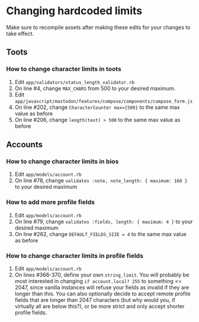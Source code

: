 # Changing hardcoded limits

Make sure to recompile assets after making these edits for your changes to take effect. 

## Toots

### How to change character limits in toots

1. Edit `app/validators/status_length_validator.rb`
2. On line #4, change `MAX_CHARS` from 500 to your desired maximum.
3. Edit `app/javascript/mastodon/features/compose/components/compose_form.js`
4. On line #202, change `CharacterCounter max={500}` to the same max value as before
5. On line #206, change `length(text) > 500` to the same max value as before

## Accounts

### How to change character limits in bios

1. Edit `app/models/account.rb`
2. On line #78, change `validates :note, note_length: { maximum: 160 }` to your desired maximum

### How to add more profile fields

1. Edit `app/models/account.rb`
2. On line #79, change `validates :fields, length: { maximum: 4 }` to your desired maximum
3. On line #262, change `DEFAULT_FIELDS_SIZE = 4` to the same max value as before

### How to change character limits in profile fields

1. Edit `app/models/account.rb`
2. On lines #366-370, define your own `string_limit`. You will probably be most interested in changing `if account.local? 255` to something <= 2047, since vanilla instances will refuse your fields as invalid if they are longer than this. You can also optionally decide to accept remote profile fields that are longer than 2047 characters (but why would you, if virtually all are below this?), or be more strict and only accept shorter profile fields.

